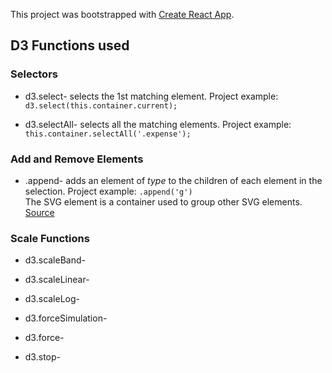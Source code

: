This project was bootstrapped with [Create React App](https://github.com/facebookincubator/create-react-app).

## D3 Functions used

### Selectors

* d3.select- selects the 1st matching element. Project example: `d3.select(this.container.current);`

* d3.selectAll- selects all the matching elements. Project example: `this.container.selectAll('.expense');`

### Add and Remove Elements

* .append- adds an element of _type_ to the children of each element in the selection. Project example: `.append('g')`  
  The <g> SVG element is a container used to group other SVG elements. [Source](https://developer.mozilla.org/en-US/docs/Web/SVG/Element/g)

### Scale Functions

* d3.scaleBand-

* d3.scaleLinear-

* d3.scaleLog-

- d3.forceSimulation-

- d3.force-

- d3.stop-
